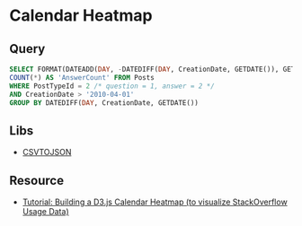 # Calendar Heatmap

## Query

```sql
SELECT FORMAT(DATEADD(DAY, -DATEDIFF(DAY, CreationDate, GETDATE()), GETDATE()), 'yyyy-MM-dd'),
COUNT(*) AS 'AnswerCount' FROM Posts
WHERE PostTypeId = 2 /* question = 1, answer = 2 */
AND CreationDate > '2010-04-01'
GROUP BY DATEDIFF(DAY, CreationDate, GETDATE())
```

## Libs

- [CSVTOJSON](https://www.npmjs.com/package/csvtojson)

## Resource

- [Tutorial: Building a D3.js Calendar Heatmap (to visualize StackOverflow Usage Data)](https://blog.risingstack.com/tutorial-d3-js-calendar-heatmap/)
